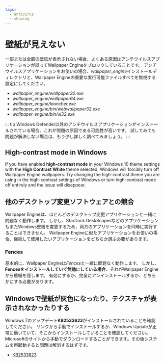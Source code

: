 ```yaml
---
tags:
  - antivirus
  - showing
---
```


# 壁紙が見えない

一部または全部の壁紙が表示されない場合、よくある原因はアンチウイルスアプリケーションが誤ってWallpaper Engineをブロックしていることです。 アンチウイルスアプリケーションをお使いの場合、*wallpaper_engine*インストールディレクトリと、Wallpaper Engineの重要な実行可能ファイルすべてを無視する設定にしてください。

* *wallpaper_engine/wallpaper32.exe*
* *wallpaper_engine/wallpaper64.exe*
* *wallpaper_engine/launcher.exe*
* *wallpaper_engine/bin/webwallpaper32.exe*
* *wallpaper_engine/bin/ui32.exe*

::: tip
Windows Defender以外のアンチウイルスアプリケーションがインストールされている場合、これが問題の原因である可能性が高いです。 試してみても問題が解決しない場合は、もう少し詳しく調べてみましょう。
:::

## High-contrast mode in Windows

If you have enabled **high-contrast mode** in your Windows 10 theme settings with the **High Contrast White** theme selected, Windows will forcibly turn off Wallpaper Engine wallpapers. Try changing the high-contrast theme you are using in the high-contrast settings of Windows or turn high-contrast mode off entirely and the issue will disappear.

## 他のデスクトップ変更ソフトウェアとの競合

Wallpaper Engineは、ほとんどのデスクトップ変更アプリケーションと一緒に問題なく動作します。 しかし、StarDock DeskScapesなどのアプリケーションもまたWindows壁紙を変更するため、両方のアプリケーションを同時に実行することはできません。 Wallpaper Engineに似たアプリケーションをお使いの場合、継続して使用したいアプリケーションをどちらか選ぶ必要があります。

### Fences

基本的に、Wallpaper Engineは*Fences*と一緒に問題なく動作します。 しかし、**Fencesをインストールしていて無効にしている場合**、それがWallpaper Engineから壁紙を隠します。 有効にするか、完全にアンインストールするか、どちらかにする必要があります。

## Windowsで壁紙が灰色になったり、テクスチャが表示されなかったりする

Windows 7のアップデート**KB2533623**がインストールされていることを確認してください。 リンクから手動でインストールするか、Windows Updateが正常に動いていて、そこからインストールしていることを確認してください。 Microsoftのサイトから手動でダウンロードすることができます。その後システムを再起動すると問題は解消するはずです。

* [KB2533623](https://support.microsoft.com/ja-jp/help/2533623/microsoft-security-advisory-insecure-library-loading-could-allow-remot)